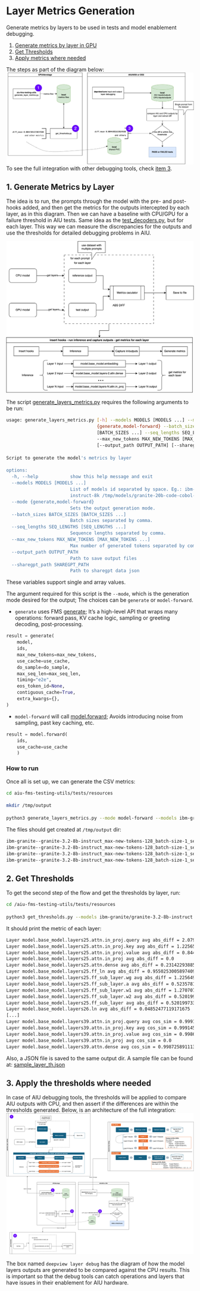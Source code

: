 # Layer Metrics Generation

Generate metrics by layers to be used in tests and model enablement debugging. 

1. [Generate metrics by layer in GPU](./LAYERS.md#1-generate-metrics-by-layer)
2. [Get Thresholds](./LAYERS.md#2-get-thresholds)
3. [Apply metrics where needed](./LAYERS.md#3-apply-the-thresholds-where-needed)

The steps as part of the diagram below:
![generate flow](./resources/assets/metrics_fms_deepview_integration.zoom.png)
To see the full integration with other debugging tools, check [item 3](./LAYERS.md#3-apply-the-thresholds-where-needed).

## 1. Generate Metrics by Layer

The idea is to run, the prompts through the model with the pre- and post-hooks added, and then get the metrics for the outputs intercepted by each layer, as in this diagram. Then we can have a baseline with CPU/GPU for a failure threshold in AIU tests. Same idea as the [test_decoders.py](https://github.com/foundation-model-stack/aiu-fms-testing-utils/blob/main/tests/models/test_decoders.py), but for each layer. This way we can measure the discrepancies for the outputs and use the thresholds for detailed debugging problems in AIU.

![metrics generation by layer](./resources/assets/metrics_generation_layers.png)

The script [generate_layers_metrics.py](../scripts/generate_layers_metrics.py) requires the following arguments to be run:

```bash
usage: generate_layers_metrics.py [-h] --models MODELS [MODELS ...] --mode
                                  {generate,model-forward} --batch_sizes BATCH_SIZES
                                  [BATCH_SIZES ...] --seq_lengths SEQ_LENGTHS [SEQ_LENGTHS ...]
                                  --max_new_tokens MAX_NEW_TOKENS [MAX_NEW_TOKENS ...]
                                  [--output_path OUTPUT_PATH] [--sharegpt_path SHAREGPT_PATH]

Script to generate the model's metrics by layer

options:
  -h, --help            show this help message and exit
  --models MODELS [MODELS ...]
                        List of models id separated by space. Eg.: ibm-granite/granite-20b-code-
                        instruct-8k /tmp/models/granite-20b-code-cobol-v1
  --mode {generate,model-forward}
                        Sets the output generation mode.
  --batch_sizes BATCH_SIZES [BATCH_SIZES ...]
                        Batch sizes separated by comma.
  --seq_lengths SEQ_LENGTHS [SEQ_LENGTHS ...]
                        Sequence lengths separated by comma.
  --max_new_tokens MAX_NEW_TOKENS [MAX_NEW_TOKENS ...]
                        Max number of generated tokens separated by comma.
  --output_path OUTPUT_PATH
                        Path to save output files
  --sharegpt_path SHAREGPT_PATH
                        Path to sharegpt data json
```

These variables support single and array values.

The argument required for this script is the `--mode`, which is the generation mode desired for the output; The choices can be `generate` or `model-forward`.
- `generate` uses FMS [generate](../scripts/generate_layers_metrics.py#L118); It’s a high-level API that wraps many operations: forward pass, KV cache logic, sampling or greeting decoding, post-processing. 
```python
result = generate(
    model,
    ids,
    max_new_tokens=max_new_tokens,
    use_cache=use_cache,
    do_sample=do_sample,
    max_seq_len=max_seq_len,
    timing="e2e",
    eos_token_id=None,
    contiguous_cache=True,
    extra_kwargs={},
)
```
- `model-forward` will call [model.forward](../scripts/generate_layers_metrics.py#L135); Avoids introducing noise from sampling, past key caching, etc.
```python
result = model.forward(
    ids,
    use_cache=use_cache
    )
```

### How to run

Once all is set up, we can generate the CSV metrics:

```bash
cd aiu-fms-testing-utils/tests/resources

mkdir /tmp/output

python3 generate_layers_metrics.py --mode model-forward --models ibm-granite/granite-20b-code-instruct-8k --batch_sizes 1 --seq_lengths 64 --max_new_tokens 128
```
The files should get created at `/tmp/output` dir:
```bash
ibm-granite--granite-3.2-8b-instruct_max-new-tokens-128_batch-size-1_seq-length-64_dtype-float16--model.base_model.layers7.ln.abs_diff.csv
ibm-granite--granite-3.2-8b-instruct_max-new-tokens-128_batch-size-1_seq-length-64_dtype-float16--model.base_model.layers7.ln.cos_sim.csv
ibm-granite--granite-3.2-8b-instruct_max-new-tokens-128_batch-size-1_seq-length-64_dtype-float16--model.base_model.layers8.attn.dense.abs_diff.csv
ibm-granite--granite-3.2-8b-instruct_max-new-tokens-128_batch-size-1_seq-length-64_dtype-float16--model.base_model.layers8.attn.dense.cos_sim.csv
```

## 2. Get Thresholds

To get the second step of the flow and get the thresholds by layer, run:
```bash
cd /aiu-fms-testing-utils/tests/resources

python3 get_thresholds.py --models ibm-granite/granite-3.2-8b-instruct --metrics abs_diff cos_sim --file_base /tmp/output --layer_io
```
It should print the metric of each layer:
```bash
Layer model.base_model.layers25.attn.in_proj.query avg abs_diff = 2.079996666484281
Layer model.base_model.layers25.attn.in_proj.key avg abs_diff = 1.2256532914682756
Layer model.base_model.layers25.attn.in_proj.value avg abs_diff = 0.8446561344670284
Layer model.base_model.layers25.attn.in_proj avg abs_diff = 0.0
Layer model.base_model.layers25.attn.dense avg abs_diff = 0.23142293885894077
Layer model.base_model.layers25.ff_ln avg abs_diff = 0.9550253005897409
Layer model.base_model.layers25.ff_sub_layer.wg avg abs_diff = 1.2256491705546648
Layer model.base_model.layers25.ff_sub_layer.a avg abs_diff = 0.5235781749861929
Layer model.base_model.layers25.ff_sub_layer.w1 avg abs_diff = 1.2707070667436549
Layer model.base_model.layers25.ff_sub_layer.w2 avg abs_diff = 0.5201997339672954
Layer model.base_model.layers25.ff_sub_layer avg abs_diff = 0.5201997339672954
Layer model.base_model.layers26.ln avg abs_diff = 0.04852477119171675
[...]
Layer model.base_model.layers39.attn.in_proj.query avg cos_sim = 0.999176025390625
Layer model.base_model.layers39.attn.in_proj.key avg cos_sim = 0.9991455078125
Layer model.base_model.layers39.attn.in_proj.value avg cos_sim = 0.9986572265625
Layer model.base_model.layers39.attn.in_proj avg cos_sim = 0.0
Layer model.base_model.layers39.attn.dense avg cos_sim = 0.9987258911132812
```
Also, a JSON file is saved to the same output dir. A sample file can be found at: [sample_layer_th.json](https://github.com/flaviabeo/aiu-fms-testing-utils/blob/generate_metrics_layers/tests/resources/sample_layer_th.json)

## 3. Apply the thresholds where needed

In case of AIU debugging tools, the thresholds will be applied to compare AIU outputs with CPU, and then assert if the differences are within the thresholds generated. Below, is an architecture of the full integration:
![full integration](./resources/assets/metrics_fms_deepview_integration.full.png)

The box named `deepview layer debug` has the diagram of how the model layers outputs are generated to be compared against the CPU results. This is important so that the debug tools can catch operations and layers that have issues in their enablement for AIU hardware.